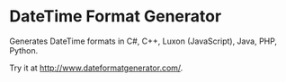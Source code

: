 # DateTime Format Generator

Generates DateTime formats in C#, C++, Luxon (JavaScript), Java, PHP, Python.

Try it at http://www.dateformatgenerator.com/.
